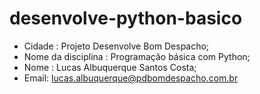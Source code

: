 # desenvolve-python-basico
- Cidade : Projeto Desenvolve Bom Despacho;
- Nome da disciplina : Programação básica com Python;
- Nome : Lucas Albuquerque Santos Costa;
- Email: lucas.albuquerque@pdbomdespacho.com.br
